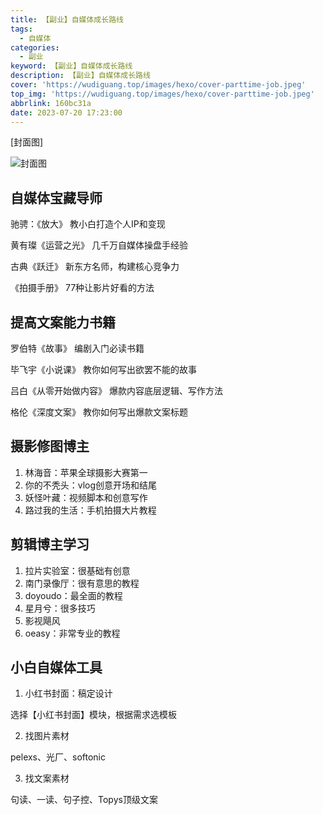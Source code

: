 ```yaml
---
title: 【副业】自媒体成长路线
tags:
  - 自媒体
categories:
  - 副业
keyword: 【副业】自媒体成长路线
description: 【副业】自媒体成长路线
cover: 'https://wudiguang.top/images/hexo/cover-parttime-job.jpeg'
top_img: 'https://wudiguang.top/images/hexo/cover-parttime-job.jpeg'
abbrlink: 160bc31a
date: 2023-07-20 17:23:00
---
```


[封面图]

![封面图](https://wudiguang.top/images/hexo/cover-parttime-job.jpeg)

## 自媒体宝藏导师

驰骋：《放大》 教小白打造个人IP和变现

黄有璨《运营之光》 几千万自媒体操盘手经验

古典《跃迁》 新东方名师，构建核心竞争力

《拍摄手册》 77种让影片好看的方法

## 提高文案能力书籍

罗伯特《故事》 编剧入门必读书籍

毕飞宇《小说课》 教你如何写出欲罢不能的故事

吕白《从零开始做内容》 爆款内容底层逻辑、写作方法

格伦《深度文案》 教你如何写出爆款文案标题

## 摄影修图博主

1. 林海音：苹果全球摄影大赛第一
2. 你的不秃头：vlog创意开场和结尾
3. 妖怪叶藏：视频脚本和创意写作
4. 路过我的生活：手机拍摄大片教程

## 剪辑博主学习

1. 拉片实验室：很基础有创意
2. 南门录像厅：很有意思的教程
3. doyoudo：最全面的教程
4. 星月兮：很多技巧
5. 影视飓风
6. oeasy：非常专业的教程

## 小白自媒体工具

1. 小红书封面：稿定设计

选择【小红书封面】模块，根据需求选模板

2. 找图片素材

pelexs、光厂、softonic

3. 找文案素材

句读、一读、句子控、Topys顶级文案

